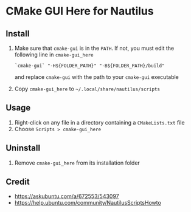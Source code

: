 # CMake GUI Here for Nautilus

## Install

1. Make sure that `cmake-gui` is in the `PATH`. If not, you must edit the following line in `cmake-gui_here`

    ```
    `cmake-gui` "-H${FOLDER_PATH}" "-B${FOLDER_PATH}/build"
    ```

    and replace `cmake-gui` with the path to your `cmake-gui` executable

1. Copy `cmake-gui_here` to `~/.local/share/nautilus/scripts`

## Usage

1. Right-click on any file in a directory containing a `CMakeLists.txt` file
1. Choose `Scripts > cmake-gui_here`

## Uninstall

1. Remove `cmake-gui_here` from its installation folder

## Credit

* https://askubuntu.com/a/672553/543097
* https://help.ubuntu.com/community/NautilusScriptsHowto
